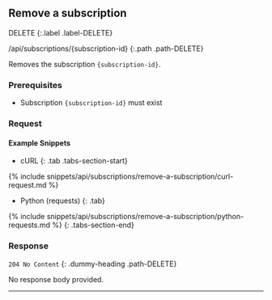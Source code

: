 ## Remove a subscription

DELETE
{:.label .label-DELETE}

/api/subscriptions/{subscription-id}
{:.path .path-DELETE}

Removes the subscription `{subscription-id}`.

### Prerequisites
- Subscription `{subscription-id}` must exist

### Request
#### Example Snippets
- cURL
{: .tab .tabs-section-start}

{% include snippets/api/subscriptions/remove-a-subscription/curl-request.md %}

- Python (requests)
{: .tab}

{% include snippets/api/subscriptions/remove-a-subscription/python-requests.md %}
{: .tabs-section-end}

### Response
`204 No Content`
{: .dummy-heading .path-DELETE}

No response body provided.

---
